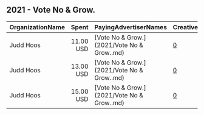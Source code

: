 ## 2021 - Vote No & Grow. 
|OrganizationName|Spent|PayingAdvertiserNames|CreativeUrls|Impressions|Genders|AgeBrackets|CountryCodes|BillingAddresses|CandidateBallotInformation|
|:---|---:|:---|:---|---:|:---|:---|:---|:---|:---|
|Judd Hoos|11.00 USD|[Vote No & Grow.](2021/Vote No & Grow..md)|[0](https://www.snap.com/political-ads/asset/85e77d225f7e0481691f982f6d30fe1c5a2534dc0b738782a1c2f29506d2ba7c?mediaType=mp4)|2,276||18+|united states|"1612 Junction Ave,Sturgis,57785,US"|Vote No And Grow|
|Judd Hoos|13.00 USD|[Vote No & Grow.](2021/Vote No & Grow..md)|[0](https://www.snap.com/political-ads/asset/918cd0dfe524593141658e687725a02ce031c75d58d2e8c6fb7b29b0482ba1dd?mediaType=mp4)|2,249||18+|united states|"1612 Junction Ave,Sturgis,57785,US"|Vote No And Grow|
|Judd Hoos|15.00 USD|[Vote No & Grow.](2021/Vote No & Grow..md)|[0](https://www.snap.com/political-ads/asset/ec9c7fe7575c0f4ce066338f017f67762d82a5678f1acb34f8ca0fc1904ee436?mediaType=mp4)|3,015||18+|united states|"1612 Junction Ave,Sturgis,57785,US"|Vote No And Grow|
